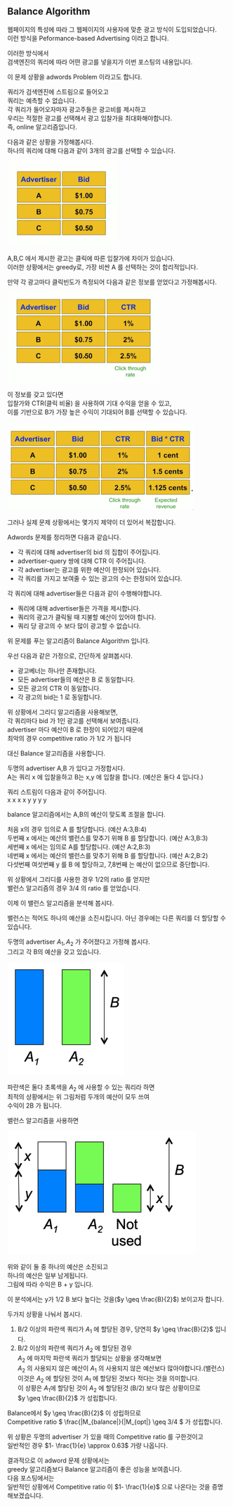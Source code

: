 ## Balance Algorithm

웹페이지의 특성에 따라 그 웹페이지의 사용자에 맞춘 광고 방식이 도입되었습니다.  
이런 방식을 Peformance-based Advertising 이라고 합니다. 

이러한 방식에서  
검색엔진의 쿼리에 따라 어떤 광고를 넣을지가 이번 포스팅의 내용입니다.

이 문제 상황을 adwords Problem 이라고도 합니다.  

쿼리가 검색엔진에 스트림으로 들어오고  
쿼리는 예측할 수 없습니다.  
각 쿼리가 들어오자마자 광고주들은 광고비를 제시하고  
우리는 적절한 광고를 선택해서 광고 입찰가을 최대화해야합니다.  
즉, online 알고리즘입니다.

다음과 같은 상황을 가정해봅시다.  
하나의 쿼리에 대해 다음과 같이 3개의 광고를 선택할 수 있습니다. 

<img src="2020-07-23-d050.assets/image-20200727093445634.png" alt="image-20200727093445634" style="zoom:50%;" />

A,B,C 에서 제시한 광고는 클릭에 따른 입찰가에 차이가 있습니다.  
이러한 상황에서는 greedy로, 가장 비싼 A 를 선택하는 것이 합리적입니다.

만약 각 광고마다 클릭빈도가 측정되어 다음과 같은 정보를 얻었다고 가정해봅시다.

<img src="2020-07-23-d050.assets/image-20200727094845976.png" alt="image-20200727094845976" style="zoom:50%;" />

이 정보를 갖고 있다면  
입찰가와 CTR(클릭 비율) 을 사용하여 기대 수익을 얻을 수 있고,  
이를 기반으로 B가 가장 높은 수익이 기대되어 B를 선택할 수 있습니다.

<img src="2020-07-23-d050.assets/image-20200727095102363.png" alt="image-20200727095102363" style="zoom:50%;" />

그러나 실제 문제 상황에서는 몇가지 제약이 더 있어서 복잡합니다. 

Adwords 문제를 정리하면 다음과 같습니다.

- 각 쿼리에 대해 advertiser의 bid 의 집합이 주어집니다.
- advertiser-query 쌍에 대해 CTR 이 주어집니다.
- 각 advertiser는 광고를 위한 예산이 한정되어 있습니다.
- 각 쿼리를 가지고 보여줄 수 있는 광고의 수는 한정되어 있습니다.

각 쿼리에 대해 advertiser들은 다음과 같이 수행해야합니다.

- 쿼리에 대해 advertiser들은 가격을 제시합니다.
- 쿼리의 광고가 클릭될 때 지불할 예산이 있어야 합니다.
- 쿼리 당 광고의 수 보다 많이 광고할 수 없습니다.

위 문제를 푸는 알고리즘이 Balance Algorithm 입니다.

우선 다음과 같은 가정으로, 간단하게 살펴봅시다.  

- 광고베너는 하나만 존재합니다.
- 모든 advertiser들의 예산은 B 로 동일합니다.  
- 모든 광고의 CTR 이 동일합니다.  
- 각 광고의 bid는 1 로 동일합니다.

위 상황에서 그리디 알고리즘을 사용해보면,  
각 쿼리마다 bid 가 1인 광고를 선택해서 보여줍니다.  
advertiser 마다 예산이 B 로 한정이 되어있기 때문에  
최악의 경우 competitive ratio 가 1/2 가 됩니다  

대신 Balance 알고리즘을 사용합니다.

두명의 advertiser A,B 가 있다고 가정합시다.  
A는 쿼리 x 에 입찰을하고 B는 x,y 에 입찰을 합니다. (예산은 둘다 4 입니다.)

쿼리 스트림이 다음과 같이 주어집니다.  
x x x x y y y y 

balance 알고리즘에서는 A,B의 예산이 맞도록 조절을 합니다.

처음 x의 경우 임의로 A 를 할당합니다. (예산 A:3,B:4)  
두번째 x 에서는 예산의 밸런스를 맞추기 위해 B 를 할당합니다.  (예산 A:3,B:3)  
세번째 x 에서는 임의로 A를 할당합니다. (예산 A:2,B:3)  
네번째 x 에서는 예산의 밸런스를 맞추기 위해 B 를 할당합니다.  (예산 A:2,B:2)  
다섯번째 여섯번째 y 를 B 에 할당하고, 7,8번째 는 예산이 없으므로 중단합니다.

위 상황에서 그리디를 사용한 경우 1/2의 ratio 를 얻지만  
밸런스 알고리즘의 경우 3/4 의 ratio 를 얻었습니다.

이제 이 밸런스 알고리즘을 분석해 봅시다.

밸런스는 적어도 하나의 예산을 소진시킵니다. 아닌 경우에는 다른 쿼리를 더 할당할 수 있습니다.

두명의 advertiser $A_1,A_2$ 가 주어졌다고 가정해 봅시다.  
그리고 각 B의 예산을 갖고 있습니다.  

<img src="2020-07-23-d050.assets/image-20200727105046652.png" alt="image-20200727105046652" style="zoom:50%;" />

파란색은 둘다 초록색을 $A_2$ 에 사용할 수 있는 쿼리라 하면  
최적의 상황에서는 위 그림처럼 두개의 예산이 모두 쓰여  
수익이 2B 가 됩니다. 

밸런스 알고리즘을 사용하면

<img src="2020-07-23-d050.assets/image-20200727105805491.png" alt="image-20200727105805491" style="zoom:50%;" />

위와 같이 둘 중 하나의 예산은 소진되고   
하나의 예산은 일부 남게됩니다.  
그림에 따라 수익은 B + y 입니다.

이 분석에서는 y가 1/2 B 보다 높다는 것을($y \geq \frac{B}{2}$) 보이고자 합니다.

두가지 상황을 나눠서 봅시다.

1. B/2 이상의 파란색 쿼리가 $A_1$ 에 할당된 경우, 당연히 $y \geq \frac{B}{2}$ 입니다. 
2. B/2 이상의 파란색 쿼리가 $A_2$ 에 할당된 경우  
   $A_2$ 에 마지막 파란색 쿼리가 할당되는 상황을 생각해보면  
   $A_2$ 의 사용되지 않은 예산이 $A_1$ 의 사용되지 않은 예산보다 많아야합니다.(밸런스)  
   이것은 $A_2$ 에 할당된 것이 $A_1$ 에 할당된 것보다 적다는 것을 의미합니다.  
   이 상황은 $A_1$에 할당된 것이 $A_2$ 에 할당된것 (B/2) 보다 많은 상황이므로  
   $y \geq \frac{B}{2}$ 가 성립합니다.

Balance에서 $y \geq \frac{B}{2}$ 이 성립하므로    
Competitive ratio $ \frac{|M_{balance|}{|M_{opt|} \geq 3/4 $ 가 성립합니다. 

위 상황은 두명의 advertiser 가 있을 때의 Competitive ratio 를 구한것이고  
일반적인 경우 $1- \frac{1}{e} \approx 0.63$ 가량 나옵니다.

결과적으로 이 adword 문제 상황에서는  
greedy 알고리즘보다 Balance 알고리즘이 좋은 성능을 보여줍니다.  
다음 포스팅에서는  
일반적인 상황에서 Competitive ratio 이 $1- \frac{1}{e}$ 으로 나온다는 것을 증명해보겠습니다. 

